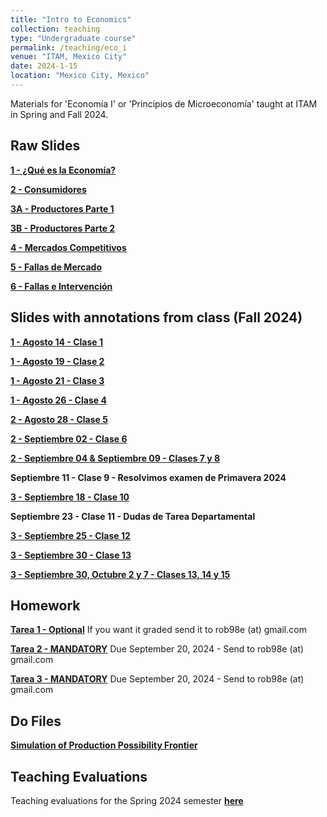 ```yaml
---
title: "Intro to Economics"
collection: teaching
type: "Undergraduate course"
permalink: /teaching/eco_i
venue: "ITAM, Mexico City"
date: 2024-1-15
location: "Mexico City, Mexico"
---
```


Materials for 'Economía I' or 'Principios de Microeconomía' taught at ITAM in Spring and Fall 2024.

## Raw Slides
[**1 - ¿Qué es la Economía?**](https://robertoglz.github.io/files/Eco_1/01_Qué_es_la_economía.pdf)

[**2 - Consumidores**](https://robertoglz.github.io/files/Eco_1/02_Consumidores.pdf)

[**3A - Productores Parte 1**](https://robertoglz.github.io/files/Eco_1/03_A_Productores.pdf)

[**3B - Productores Parte 2**](https://robertoglz.github.io/files/Eco_1/03_B_Mercado_Competitivo_y_Decisión_de_Producción.pdf)

[**4 - Mercados Competitivos**](https://robertoglz.github.io/files/Eco_1/04_Mercados_Competitivos.pdf)

[**5 - Fallas de Mercado**](https://robertoglz.github.io/files/Eco_1/05_Fallas_de_Mercado.pdf)

[**6 - Fallas e Intervención**](https://robertoglz.github.io/files/Eco_1/06_Fallas_e_Intervención.pdf)

## Slides with annotations from class (Fall 2024)
[**1 - Agosto 14 - Clase 1**](https://robertoglz.github.io/files/Eco_1/annotated/01_Clase_AGO14.pdf)

[**1 - Agosto 19 - Clase 2**](https://robertoglz.github.io/files/Eco_1/annotated/01_Clase_AGO19.pdf)

[**1 - Agosto 21 - Clase 3**](https://robertoglz.github.io/files/Eco_1/annotated/01_Clase_AGO21.pdf)

[**1 - Agosto 26 - Clase 4**](https://robertoglz.github.io/files/Eco_1/annotated/01_Clase_AGO26.pdf)

[**2 - Agosto 28 - Clase 5**](https://robertoglz.github.io/files/Eco_1/annotated/02_Clase_AGO28.pdf)

[**2 - Septiembre 02 - Clase 6**](https://robertoglz.github.io/files/Eco_1/annotated/02_Clase_SEP02.pdf)

[**2 - Septiembre 04 & Septiembre 09 - Clases 7 y 8**](https://robertoglz.github.io/files/Eco_1/annotated/02_Clases_SEP04_SEP09.pdf)

**Septiembre 11 - Clase 9 - Resolvimos examen de Primavera 2024**

[**3 - Septiembre 18 - Clase 10**](https://robertoglz.github.io/files/Eco_1/annotated/03_Clase_SEP18.pdf)

**Septiembre 23 - Clase 11 - Dudas de Tarea Departamental**

[**3 - Septiembre 25 - Clase 12**](https://robertoglz.github.io/files/Eco_1/annotated/03_Clase_SEP25.pdf)

[**3 - Septiembre 30 - Clase 13**](https://robertoglz.github.io/files/Eco_1/annotated/03_Clase_SEP30_p1.pdf)

[**3 - Septiembre 30, Octubre 2 y 7 - Clases 13, 14 y 15**](https://robertoglz.github.io/files/Eco_1/annotated/04_Clase_SEP30_OCT02_OCT07.pdf)

## Homework
[**Tarea 1 - Optional**](https://robertoglz.github.io/files/Eco_1/homework/Tarea_1_Eco_1.pdf) If you want it graded send it to rob98e (at) gmail.com

[**Tarea 2 - MANDATORY**](https://robertoglz.github.io/files/Eco_1/homework/Tarea_2_Eco_1.pdf) Due September 20, 2024 - Send to rob98e (at) gmail.com

[**Tarea 3 - MANDATORY**](https://robertoglz.github.io/files/Eco_1/homework/Tarea_3_Eco_1.pdf) Due September 20, 2024 - Send to rob98e (at) gmail.com

## Do Files
[**Simulation of Production Possibility Frontier**](https://robertoglz.github.io/files/Eco_1/simulation_fpp.do)

## Teaching Evaluations
Teaching evaluations for the Spring 2024 semester [**here**](https://robertoglz.github.io/files/Evals_Spring_2024_Eco_1.pdf)
